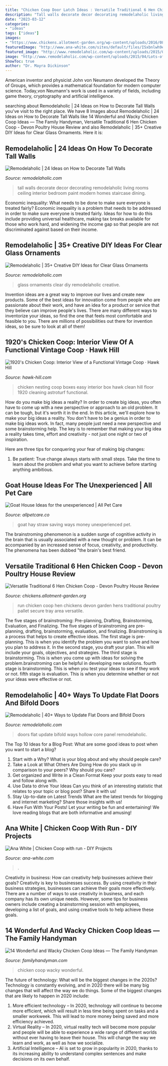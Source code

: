 ```yaml
---
title: "Chicken Coop Door Latch Ideas : Versatile Traditional 6 Hen Chicken Coop"
description: "Tall walls decorate decor decorating remodelaholic living rooms ceiling interior bedroom paint modern homes staircase dining"
date: "2023-03-12"
categories:
- "ideas"
tags: ["ideas"]
images:
- "https://www.chickens.allotment-garden.org/wp-content/uploads/2016/08/Devon-Hen-House-Run.jpg"
featuredImage: "http://www.ana-white.com/sites/default/files/ISxbnlwh9es1qw1000000000.jpg"
featured_image: "http://www.remodelaholic.com/wp-content/uploads/2015/04/Lots-of-ways-to-update-flat-panel-hollow-core-doors-@Remodelaholic.jpg"
image: "http://www.remodelaholic.com/wp-content/uploads/2015/04/Lots-of-ways-to-update-flat-panel-hollow-core-doors-@Remodelaholic.jpg"
ShowToc: true
author: "Dr. Mayra Dickinson"
---
```



American inventor and physicist John von Neumann developed the Theory of Groups, which provides a mathematical foundation for modern computer science. Today,von Neumann's work is used in a variety of fields, including game theory, cryptography and artificial intelligence.

	

		
searching about Remodelaholic | 24 Ideas on How to Decorate Tall Walls you've visit to the right place. We have 8 Images about Remodelaholic | 24 Ideas on How to Decorate Tall Walls like 14 Wonderful and Wacky Chicken Coop Ideas — The Family Handyman, Versatile Traditional 6 Hen Chicken Coop - Devon Poultry House Review and also Remodelaholic | 35+ Creative DIY Ideas for Clear Glass Ornaments. Here it is:
		
    
## Remodelaholic | 24 Ideas On How To Decorate Tall Walls

<img loading=lazy src="https://i1.wp.com/www.remodelaholic.com/wp-content/uploads/2015/07/tall-walls-featured-image.jpg?fit=2400,1200&amp;ssl=1" onerror="this.onerror=null;this.src='https://tse4.mm.bing.net/th?id=OIP.7yMXR-OcfBlH3WRxAYF8RQHaDt&amp;pid=15.1';" alt="Remodelaholic | 24 Ideas on How to Decorate Tall Walls">

_Source: remodelaholic.com_

>tall walls decorate decor decorating remodelaholic living rooms ceiling interior bedroom paint modern homes staircase dining. 

	

Economic inequality: What needs to be done to make sure everyone is treated fairly?
Economic inequality is a problem that needs to be addressed in order to make sure everyone is treated fairly. Ideas for how to do this include providing universal healthcare, making tax breaks available for those who work hard, and widening the income gap so that people are not discriminated against based on their income.

    
## Remodelaholic | 35+ Creative DIY Ideas For Clear Glass Ornaments

<img loading=lazy src="http://www.remodelaholic.com/wp-content/uploads/2014/12/iStock_000007835292_Large.jpg" onerror="this.onerror=null;this.src='https://tse2.mm.bing.net/th?id=OIP.Pssv8yTd1a8ewsLrPg-F1wHaLH&amp;pid=15.1';" alt="Remodelaholic | 35+ Creative DIY Ideas for Clear Glass Ornaments">

_Source: remodelaholic.com_

>glass ornaments clear diy remodelaholic creative. 

	

Invention ideas are a great way to improve our lives and create new products. Some of the best ideas for innovation come from people who are passionate about their work, and have an idea for a product or service that they believe can improve people's lives. There are many different ways to inventorize your ideas, so find the one that feels most comfortable and feasible to you. There are millions of possibilities out there for invention ideas, so be sure to look at all of them!

    
## 1920&#039;s Chicken Coop: Interior View Of A Functional Vintage Coop · Hawk Hill

<img loading=lazy src="http://www.hawk-hill.com/wp-content/uploads/2014/5.5/IMG_6180.jpg" onerror="this.onerror=null;this.src='https://tse2.mm.bing.net/th?id=OIP.2d2xCSLHP00_wWkQ8HOFagHaJ4&amp;pid=15.1';" alt="1920&#039;s Chicken Coop: Interior View of a Functional Vintage Coop · Hawk Hill">

_Source: hawk-hill.com_

>chicken nesting coop boxes easy interior box hawk clean hill floor 1920 cleaning astroturf functional. 

	

How do you make big ideas a reality?
In order to create big ideas, you often have to come up with a new perspective or approach to an old problem. It can be tough, but it's worth it in the end. In this article, we'll explore how to make your big ideas a reality.
You don't have to be a genius in order to make big ideas work. In fact, many people just need a new perspective and some brainstorming help. The key is to remember that making your big idea a reality takes time, effort and creativity - not just one night or two of inspiration.

Here are three tips for conquering your fear of making big changes: 
1) Be patient: True change always starts with small steps. Take the time to learn about the problem and what you want to achieve before starting anything ambitious.

    
## Goat House Ideas For The Unexperienced | All Pet Care

<img loading=lazy src="https://allpetcare.co/wp-content/uploads/2020/01/Goat-House-Ideas-42.jpg" onerror="this.onerror=null;this.src='https://tse3.mm.bing.net/th?id=OIP.TDJKqcz0UEy0kjLvCygDkAHaFj&amp;pid=15.1';" alt="Goat House Ideas for the unexperienced | All Pet Care">

_Source: allpetcare.co_

>goat hay straw saving ways money unexperienced pet. 

	

The brainstroming phenomenon is a sudden surge of cognitive activity in the brain that is usually associated with a new thought or problem. It can be accompanied by an increased sense of focus, creativity, and productivity. The phenomena has been dubbed "the brain's best friend.

    
## Versatile Traditional 6 Hen Chicken Coop - Devon Poultry House Review

<img loading=lazy src="https://www.chickens.allotment-garden.org/wp-content/uploads/2016/08/Devon-Hen-House-Run.jpg" onerror="this.onerror=null;this.src='https://tse2.mm.bing.net/th?id=OIP.ezjItOWLunLdTIumv48ZIAHaFQ&amp;pid=15.1';" alt="Versatile Traditional 6 Hen Chicken Coop - Devon Poultry House Review">

_Source: chickens.allotment-garden.org_

>run chicken coop hen chickens devon garden hens traditional poultry pallet secure tray area versatile. 

	

The five stages of brainstroming: Pre-planning, Drafting, Brainstorming, Evaluation, and Finalizing.
The five stages of brainstroming are pre-planning, drafting, brainstorming, evaluation, and finalizing. Brainstroming is a process that helps to create effective ideas. The first stage is pre-planning. This is when you identify the problem you want to solve and how you plan to address it. In the second stage, you draft your plan. This will include your goals, objectives, and strategies. The third stage is brainstorming. This is when you come up with ideas for solving the problem.brainstroming can be helpful in developing new solutions. fourth stage is brainstorming. This is when you test your ideas to see if they work or not. fifth stage is evaluation. This is when you determine whether or not your ideas were effective or not.

    
## Remodelaholic | 40+ Ways To Update Flat Doors And Bifold Doors

<img loading=lazy src="http://www.remodelaholic.com/wp-content/uploads/2015/04/Lots-of-ways-to-update-flat-panel-hollow-core-doors-@Remodelaholic.jpg" onerror="this.onerror=null;this.src='https://tse2.mm.bing.net/th?id=OIP.9X_9JTqzjQ3-NQHZgq3CkgHaMs&amp;pid=15.1';" alt="Remodelaholic | 40+ Ways to Update Flat Doors and Bifold Doors">

_Source: remodelaholic.com_

>doors flat update bifold ways hollow core panel remodelaholic. 

	

The Top 10 Ideas for a Blog Post: What are some good ideas to post when you want to start a blog?
1. Start with a Why?
What is your blog about and why should people care? 
2. Take a Look at What Others Are Doing
How do you stack up in comparison to your peers? Why should you care? 
3. Get organized and Write in a Clean Format
Keep your posts easy to read and follow along with. 
4. Use Data to drive Your Ideas
Can you think of an interesting statistic that relates to your topic or blog post? Share it with us! 
5. Stay Up-to-date on Latest Trends
What are the latest trends for blogging and internet marketing? Share those insights with us! 
6. Have Fun With Your Posts!
Let your writing be fun and entertaining! We love reading blogs that are both informative and amusing!

    
## Ana White | Chicken Coop With Run - DIY Projects

<img loading=lazy src="http://www.ana-white.com/sites/default/files/ISxbnlwh9es1qw1000000000.jpg" onerror="this.onerror=null;this.src='https://tse2.mm.bing.net/th?id=OIP.tleVN3GBS-tYLiT3ds8wFAHaE6&amp;pid=15.1';" alt="Ana White | Chicken Coop with run - DIY Projects">

_Source: ana-white.com_

>. 

	

Creativity in business: How can creativity help businesses achieve their goals?
Creativity is key to businesses success. By using creativity in their business strategies, businesses can achieve their goals more effectively. There are a number of ways to use creativity in business, and each company has its own unique needs. However, some tips for business owners include creating a brainstorming session with employees, developing a list of goals, and using creative tools to help achieve these goals.

    
## 14 Wonderful And Wacky Chicken Coop Ideas — The Family Handyman

<img loading=lazy src="https://www.familyhandyman.com/wp-content/uploads/2018/03/classicbeauty.jpg" onerror="this.onerror=null;this.src='https://tse3.mm.bing.net/th?id=OIP.LLHPDs0FTmgbMVlB50mY1wHaHa&amp;pid=15.1';" alt="14 Wonderful and Wacky Chicken Coop Ideas — The Family Handyman">

_Source: familyhandyman.com_

>chicken coop wacky wonderful. 

	

The future of technology: What will be the biggest changes in the 2020s?
Technology is constantly evolving, and in 2020 there will be many big changes that will affect the way we do things. Some of the biggest changes that are likely to happen in 2020 include: 
1. More efficient technology – In 2020, technology will continue to become more efficient, which will result in less time being spent on tasks and a smaller workweek. This will lead to more money being saved and more efficiency achieved. 
2. Virtual Reality – In 2020, virtual reality tech will become more popular and people will be able to experience a wide range of different worlds without ever having to leave their house. This will change the way we learn and work, as well as how we socialize. 
3. Artificial Intelligence – AI is set to grow in popularity in 2020, thanks to its increasing ability to understand complex sentences and make decisions on its own behalf.

